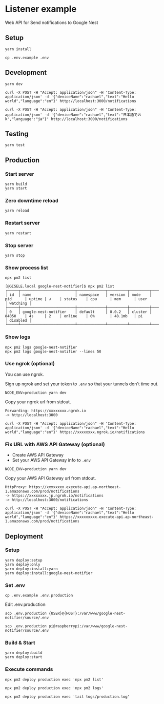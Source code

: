 # Listener example

Web API for Send notifications to Google Nest

## Setup

```shell
yarn install
```

```shell
cp .env.example .env
```

## Development

```shell
yarn dev
```

```shell
curl -X POST -H "Accept: application/json" -H 'Content-Type: application/json' -d '{"deviceName":"rachael","text":"Hello world","language":"en"}' http://localhost:3000/notifications
```

```shell
curl -X POST -H "Accept: application/json" -H 'Content-Type: application/json' -d '{"deviceName":"rachael","text":"日本語でおk","language":"ja"}' http://localhost:3000/notifications
```

## Testing

```shell
yarn test
```

## Production

### Start server

```shell
yarn build
yarn start
```

### Zero downtime reload

```shell
yarn reload
```

### Restart server

```shell
yarn restart
```

### Stop server

```shell
yarn stop
```

### Show process list

```shell
npx pm2 list
```

```text
[@GISELE.local google-nest-notifier]$ npx pm2 list
┌─────┬─────────────────────────┬─────────────┬─────────┬─────────┬──────────┬────────┬──────┬───────────┬──────────┬──────────┬──────────┬──────────┐
│ id  │ name                    │ namespace   │ version │ mode    │ pid      │ uptime │ ↺    │ status    │ cpu      │ mem      │ user     │ watching │
├─────┼─────────────────────────┼─────────────┼─────────┼─────────┼──────────┼────────┼──────┼───────────┼──────────┼──────────┼──────────┼──────────┤
│ 0   │ google-nest-notifier    │ default     │ 0.0.2   │ cluster │ 84050    │ 4s     │ 2    │ online    │ 0%       │ 48.1mb   │ pi       │ disabled │
└─────┴─────────────────────────┴─────────────┴─────────┴─────────┴──────────┴────────┴──────┴───────────┴──────────┴──────────┴──────────┴──────────┘
```

### Show logs

```shell
npx pm2 logs google-nest-notifier
npx pm2 logs google-nest-notifier --lines 50
```

### Use ngrok (optional)

You can use ngrok.

Sign up ngrok and set your token to `.env` so that your tunnels don't time out.

```shell
NODE_ENV=production yarn dev
```

Copy your ngrok url from stdout.

```
Forwarding: https://xxxxxxxx.ngrok.io
-> http://localhost:3000
```

```shell
curl -X POST -H "Accept: application/json" -H 'Content-Type: application/json' -d '{"deviceName":"rachael","text":"Hello world","language":"en"}' https://xxxxxxxx.ngrok.io/notifications
```

### Fix URL with AWS API Gateway (optional)

- Create AWS API Gateway
- Set your AWS API Gateway info to `.env`

```shell
NODE_ENV=production yarn dev
```

Copy your AWS API Gateway url from stdout.

```
HttpProxy: https://xxxxxxxx.execute-api.ap-northeast-1.amazonaws.com/prod/notifications
-> https://xxxxxxxx.jp.ngrok.io/notifications
-> http://localhost:3000/notifications
```

```shell
curl -X POST -H "Accept: application/json" -H 'Content-Type: application/json' -d '{"deviceName":"rachael","text":"Hello world","language":"en"}' https://xxxxxxxxx.execute-api.ap-northeast-1.amazonaws.com/prod/notifications
```

## Deployment

### Setup

```shell
yarn deploy:setup
yarn deploy:only
yarn deploy:install:yarn
yarn deploy:install:google-nest-notifier
```

### Set .env

```shell
cp .env.example .env.production
```

Edit .env.production

```shell
scp .env.production {USER}@{HOST}:/var/www/google-nest-notifier/source/.env
```

```shell
scp .env.production pi@raspberrypi:/var/www/google-nest-notifier/source/.env
```

### Build & Start

```
yarn deploy:build
yarn deploy:start
```

### Execute commands

```shell
npx pm2 deploy production exec 'npx pm2 list'
```

```shell
npx pm2 deploy production exec 'npx pm2 logs'
```

```shell
npx pm2 deploy production exec 'tail logs/production.log'
```
